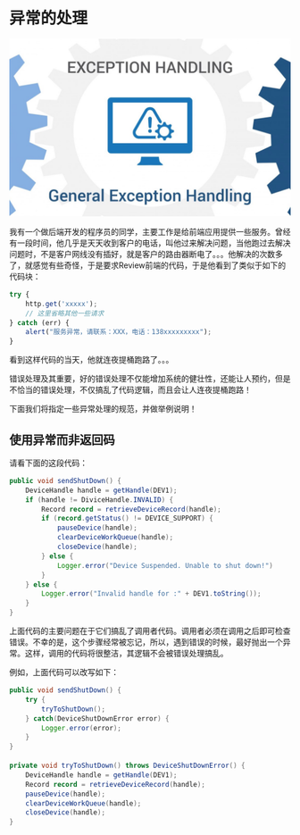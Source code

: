 # 异常的处理

![exception-handling](../../images/exception-handling.jpg)

我有一个做后端开发的程序员的同学，主要工作是给前端应用提供一些服务。曾经有一段时间，他几乎是天天收到客户的电话，叫他过来解决问题，当他跑过去解决问题时，不是客户网线没有插好，就是客户的路由器断电了。。。他解决的次数多了，就感觉有些奇怪，于是要求Review前端的代码，于是他看到了类似于如下的代码块：
```javascript
try {
    http.get('xxxxx');
    // 这里省略其他一些请求
} catch (err) {
    alert("服务异常，请联系：XXX，电话：138xxxxxxxxx");
}
```
看到这样代码的当天，他就连夜提桶跑路了。。。

错误处理及其重要，好的错误处理不仅能增加系统的健壮性，还能让人预约，但是不恰当的错误处理，不仅搞乱了代码逻辑，而且会让人连夜提桶跑路！

下面我们将指定一些异常处理的规范，并做举例说明！

## 使用异常而非返回码

请看下面的这段代码：
```java
public void sendShutDown() {
    DeviceHandle handle = getHandle(DEV1);
    if (handle != DiviceHandle.INVALID) {
        Record record = retrieveDeviceRecord(handle);
        if (record.getStatus() != DEVICE_SUPPORT) {
            pauseDevice(handle);
            clearDeviceWorkQueue(handle);
            closeDevice(handle);
        } else {
            Logger.error("Device Suspended. Unable to shut down!")
        }
    } else {
        Logger.error("Invalid handle for :" + DEV1.toString());
    }
}
```

上面代码的主要问题在于它们搞乱了调用者代码。调用者必须在调用之后即可检查错误。不幸的是，这个步骤经常被忘记，所以，遇到错误的时候，最好抛出一个异常。这样，调用的代码将很整洁，其逻辑不会被错误处理搞乱。

例如，上面代码可以改写如下：
```java
public void sendShutDown() {
    try {
        tryToShutDown();
    } catch(DeviceShutDownError error) {
        Logger.error(error);
    }
}

private void tryToShutDown() throws DeviceShutDownError() {
    DeviceHandle handle = getHandle(DEV1);
    Record record = retrieveDeviceRecord(handle);
    pauseDevice(handle);
    clearDeviceWorkQueue(handle);
    closeDevice(handle);
}
```

